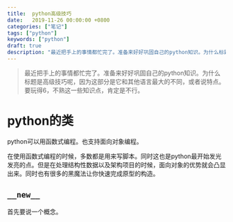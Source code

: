 ```yaml
---
title:  python高级技巧
date:   2019-11-26 00:00:00 +0800
categories: ["笔记"]
tags: ["python"]
keywords: ["python"]
draft: true
description: "最近把手上的事情都忙完了。准备来好好巩固自己的python知识。为什么标题是高级技巧呢，因为这部分是它和其他语言最大的不同，或者说特点。要玩得6，不熟这一些知识点，肯定是不行"
---
```


> 最近把手上的事情都忙完了。准备来好好巩固自己的python知识。为什么标题是高级技巧呢，因为这部分是它和其他语言最大的不同，或者说特点。要玩得6，不熟这一些知识点，肯定是不行。



python的类
===

python可以用函数式编程。也支持面向对象编程。

在使用函数式编程的时候，多数都是用来写脚本。同时这也是python最开始发光发亮的点。但是在处理结构性数据以及架构项目的时候，面向对象的优势就会凸显出来。同时也有很多的黑魔法让你快速完成原型的构造。

`__new__`
---

首先要说一个概念。
